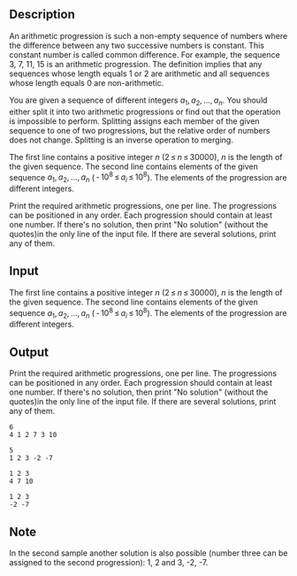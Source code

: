## Description

<div><p>An arithmetic progression is such a <span class="tex-font-style-bf">non-empty</span> sequence of numbers where the difference between any two successive numbers is constant. This constant number is called common difference. For example, the sequence 3, 7, 11, 15 is an arithmetic progression. The definition implies that any sequences whose length equals 1 or 2 are arithmetic and all sequences whose length equals 0 are non-arithmetic.</p><p>You are given a sequence of <span class="tex-font-style-bf">different</span> integers <span class="tex-span"><i>a</i><sub class="lower-index">1</sub>, <i>a</i><sub class="lower-index">2</sub>, ..., <i>a</i><sub class="lower-index"><i>n</i></sub></span>. You should either split it into two arithmetic progressions or find out that the operation is impossible to perform. Splitting assigns each member of the given sequence to one of two progressions, but the relative order of numbers does not change. Splitting is an inverse operation to <span class="tex-font-style-it">merging</span>.</p></div><div class="input-specification"><p>The first line contains a positive integer <span class="tex-span"><i>n</i></span> (<span class="tex-span">2 ≤ <i>n</i> ≤ 30000</span>), <span class="tex-span"><i>n</i></span> is the length of the given sequence. The second line contains elements of the given sequence <span class="tex-span"><i>a</i><sub class="lower-index">1</sub>, <i>a</i><sub class="lower-index">2</sub>, ..., <i>a</i><sub class="lower-index"><i>n</i></sub></span> (<span class="tex-span"> - 10<sup class="upper-index">8</sup> ≤ <i>a</i><sub class="lower-index"><i>i</i></sub> ≤ 10<sup class="upper-index">8</sup></span>). The elements of the progression are different integers.</p></div><div class="output-specification"><p>Print the required arithmetic progressions, one per line. The progressions can be positioned in any order. Each progression should contain at least one number. If there's no solution, then print "No solution" (without the quotes)in the only line of the input file. If there are several solutions, print any of them.</p></div>

## Input

<p>The first line contains a positive integer <span class="tex-span"><i>n</i></span> (<span class="tex-span">2 ≤ <i>n</i> ≤ 30000</span>), <span class="tex-span"><i>n</i></span> is the length of the given sequence. The second line contains elements of the given sequence <span class="tex-span"><i>a</i><sub class="lower-index">1</sub>, <i>a</i><sub class="lower-index">2</sub>, ..., <i>a</i><sub class="lower-index"><i>n</i></sub></span> (<span class="tex-span"> - 10<sup class="upper-index">8</sup> ≤ <i>a</i><sub class="lower-index"><i>i</i></sub> ≤ 10<sup class="upper-index">8</sup></span>). The elements of the progression are different integers.</p>

## Output

<p>Print the required arithmetic progressions, one per line. The progressions can be positioned in any order. Each progression should contain at least one number. If there's no solution, then print "No solution" (without the quotes)in the only line of the input file. If there are several solutions, print any of them.</p>





```input1
6
4 1 2 7 3 10

```




```input2
5
1 2 3 -2 -7

```




```output1
1 2 3 
4 7 10 

```




```output2
1 2 3 
-2 -7 

```



## Note

<p>In the second sample another solution is also possible (number three can be assigned to the second progression): 1, 2 and 3, -2, -7.</p>
